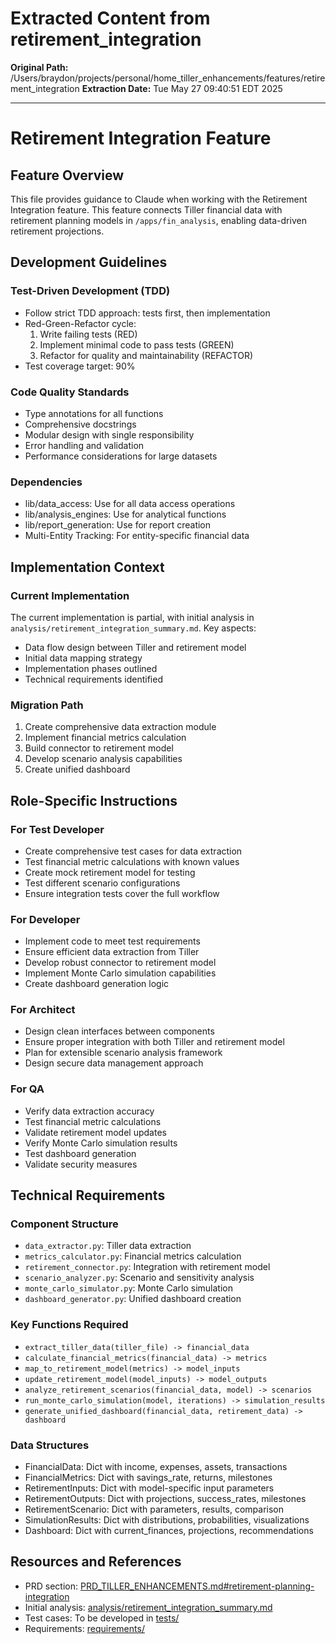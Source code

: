 # Extracted Content from retirement_integration

**Original Path:** /Users/braydon/projects/personal/home_tiller_enhancements/features/retirement_integration
**Extraction Date:** Tue May 27 09:40:51 EDT 2025

---

# Retirement Integration Feature

## Feature Overview
This file provides guidance to Claude when working with the Retirement Integration feature. This feature connects Tiller financial data with retirement planning models in `/apps/fin_analysis`, enabling data-driven retirement projections.

## Development Guidelines

### Test-Driven Development (TDD)
- Follow strict TDD approach: tests first, then implementation
- Red-Green-Refactor cycle:
  1. Write failing tests (RED)
  2. Implement minimal code to pass tests (GREEN)
  3. Refactor for quality and maintainability (REFACTOR)
- Test coverage target: 90%

### Code Quality Standards
- Type annotations for all functions
- Comprehensive docstrings
- Modular design with single responsibility
- Error handling and validation
- Performance considerations for large datasets

### Dependencies
- lib/data_access: Use for all data access operations
- lib/analysis_engines: Use for analytical functions
- lib/report_generation: Use for report creation
- Multi-Entity Tracking: For entity-specific financial data

## Implementation Context

### Current Implementation
The current implementation is partial, with initial analysis in `analysis/retirement_integration_summary.md`. Key aspects:
- Data flow design between Tiller and retirement model
- Initial data mapping strategy
- Implementation phases outlined
- Technical requirements identified

### Migration Path
1. Create comprehensive data extraction module
2. Implement financial metrics calculation
3. Build connector to retirement model
4. Develop scenario analysis capabilities
5. Create unified dashboard

## Role-Specific Instructions

### For Test Developer
- Create comprehensive test cases for data extraction
- Test financial metric calculations with known values
- Create mock retirement model for testing
- Test different scenario configurations
- Ensure integration tests cover the full workflow

### For Developer
- Implement code to meet test requirements
- Ensure efficient data extraction from Tiller
- Develop robust connector to retirement model
- Implement Monte Carlo simulation capabilities
- Create dashboard generation logic

### For Architect
- Design clean interfaces between components
- Ensure proper integration with both Tiller and retirement model
- Plan for extensible scenario analysis framework
- Design secure data management approach

### For QA
- Verify data extraction accuracy
- Test financial metric calculations
- Validate retirement model updates
- Verify Monte Carlo simulation results
- Test dashboard generation
- Validate security measures

## Technical Requirements

### Component Structure
- `data_extractor.py`: Tiller data extraction
- `metrics_calculator.py`: Financial metrics calculation
- `retirement_connector.py`: Integration with retirement model
- `scenario_analyzer.py`: Scenario and sensitivity analysis
- `monte_carlo_simulator.py`: Monte Carlo simulation
- `dashboard_generator.py`: Unified dashboard creation

### Key Functions Required
- `extract_tiller_data(tiller_file) -> financial_data`
- `calculate_financial_metrics(financial_data) -> metrics`
- `map_to_retirement_model(metrics) -> model_inputs`
- `update_retirement_model(model_inputs) -> model_outputs`
- `analyze_retirement_scenarios(financial_data, model) -> scenarios`
- `run_monte_carlo_simulation(model, iterations) -> simulation_results`
- `generate_unified_dashboard(financial_data, retirement_data) -> dashboard`

### Data Structures
- FinancialData: Dict with income, expenses, assets, transactions
- FinancialMetrics: Dict with savings_rate, returns, milestones
- RetirementInputs: Dict with model-specific input parameters
- RetirementOutputs: Dict with projections, success_rates, milestones
- RetirementScenario: Dict with parameters, results, comparison
- SimulationResults: Dict with distributions, probabilities, visualizations
- Dashboard: Dict with current_finances, projections, recommendations

## Resources and References
- PRD section: [PRD_TILLER_ENHANCEMENTS.md#retirement-planning-integration](/PRD_TILLER_ENHANCEMENTS.md)
- Initial analysis: [analysis/retirement_integration_summary.md](/analysis/retirement_integration_summary.md)
- Test cases: To be developed in [tests/](/features/retirement_integration/tests/)
- Requirements: [requirements/](/features/retirement_integration/requirements/)